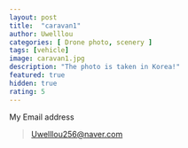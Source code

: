 ```yaml
---
layout: post
title:  "caravan1"
author: Uwelllou
categories: [ Drone photo, scenery ]
tags: [vehicle]
image: caravan1.jpg
description: "The photo is taken in Korea!"
featured: true
hidden: true
rating: 5
---
```







My Email address

> Uwelllou256@naver.com
